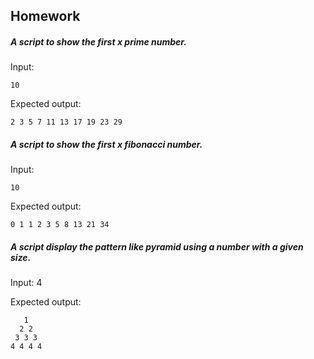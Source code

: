 ## Homework

##### A script to show the first x prime number.

Input:

    10

Expected output:

    2 3 5 7 11 13 17 19 23 29


##### A script to show the first x fibonacci number.

Input:

    10

Expected output:

    0 1 1 2 3 5 8 13 21 34


##### A script display the pattern like pyramid using a number with a given size.

Input:
    4

Expected output:

       1
      2 2 
     3 3 3
    4 4 4 4
